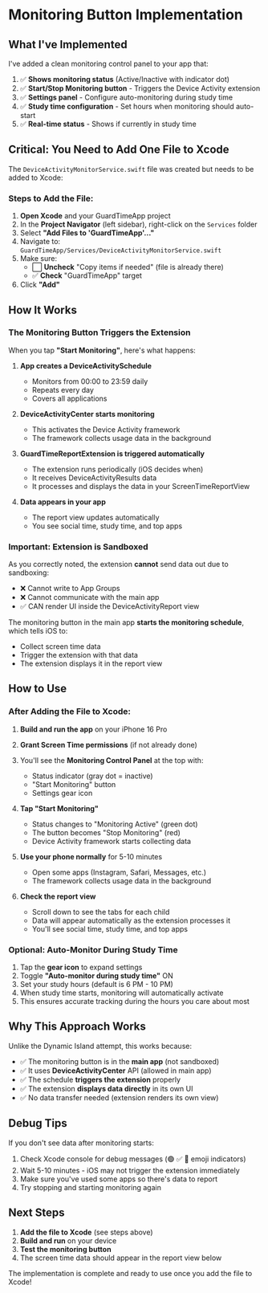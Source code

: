 # Monitoring Button Implementation

## What I've Implemented

I've added a clean monitoring control panel to your app that:

1. ✅ **Shows monitoring status** (Active/Inactive with indicator dot)
2. ✅ **Start/Stop Monitoring button** - Triggers the Device Activity extension
3. ✅ **Settings panel** - Configure auto-monitoring during study time
4. ✅ **Study time configuration** - Set hours when monitoring should auto-start
5. ✅ **Real-time status** - Shows if currently in study time

## Critical: You Need to Add One File to Xcode

The `DeviceActivityMonitorService.swift` file was created but needs to be added to Xcode:

### Steps to Add the File:

1. **Open Xcode** and your GuardTimeApp project
2. In the **Project Navigator** (left sidebar), right-click on the `Services` folder
3. Select **"Add Files to 'GuardTimeApp'..."**
4. Navigate to: `GuardTimeApp/Services/DeviceActivityMonitorService.swift`
5. Make sure:
   - ⬜ **Uncheck** "Copy items if needed" (file is already there)
   - ✅ **Check** "GuardTimeApp" target
6. Click **"Add"**

## How It Works

### The Monitoring Button Triggers the Extension

When you tap **"Start Monitoring"**, here's what happens:

1. **App creates a DeviceActivitySchedule**
   - Monitors from 00:00 to 23:59 daily
   - Repeats every day
   - Covers all applications

2. **DeviceActivityCenter starts monitoring**
   - This activates the Device Activity framework
   - The framework collects usage data in the background

3. **GuardTimeReportExtension is triggered automatically**
   - The extension runs periodically (iOS decides when)
   - It receives DeviceActivityResults data
   - It processes and displays the data in your ScreenTimeReportView

4. **Data appears in your app**
   - The report view updates automatically
   - You see social time, study time, and top apps

### Important: Extension is Sandboxed

As you correctly noted, the extension **cannot** send data out due to sandboxing:
- ❌ Cannot write to App Groups
- ❌ Cannot communicate with the main app
- ✅ CAN render UI inside the DeviceActivityReport view

The monitoring button in the main app **starts the monitoring schedule**, which tells iOS to:
- Collect screen time data
- Trigger the extension with that data
- The extension displays it in the report view

## How to Use

### After Adding the File to Xcode:

1. **Build and run the app** on your iPhone 16 Pro
2. **Grant Screen Time permissions** (if not already done)
3. You'll see the **Monitoring Control Panel** at the top with:
   - Status indicator (gray dot = inactive)
   - "Start Monitoring" button
   - Settings gear icon

4. **Tap "Start Monitoring"**
   - Status changes to "Monitoring Active" (green dot)
   - The button becomes "Stop Monitoring" (red)
   - Device Activity framework starts collecting data

5. **Use your phone normally** for 5-10 minutes
   - Open some apps (Instagram, Safari, Messages, etc.)
   - The framework collects usage data in the background

6. **Check the report view**
   - Scroll down to see the tabs for each child
   - Data will appear automatically as the extension processes it
   - You'll see social time, study time, and top apps

### Optional: Auto-Monitor During Study Time

1. Tap the **gear icon** to expand settings
2. Toggle **"Auto-monitor during study time"** ON
3. Set your study hours (default is 6 PM - 10 PM)
4. When study time starts, monitoring will automatically activate
5. This ensures accurate tracking during the hours you care about most

## Why This Approach Works

Unlike the Dynamic Island attempt, this works because:
- ✅ The monitoring button is in the **main app** (not sandboxed)
- ✅ It uses **DeviceActivityCenter** API (allowed in main app)
- ✅ The schedule **triggers the extension** properly
- ✅ The extension **displays data directly** in its own UI
- ✅ No data transfer needed (extension renders its own view)

## Debug Tips

If you don't see data after monitoring starts:
1. Check Xcode console for debug messages (🟢 ✅ 🛑 emoji indicators)
2. Wait 5-10 minutes - iOS may not trigger the extension immediately
3. Make sure you've used some apps so there's data to report
4. Try stopping and starting monitoring again

## Next Steps

1. **Add the file to Xcode** (see steps above)
2. **Build and run** on your device
3. **Test the monitoring button**
4. The screen time data should appear in the report view below

The implementation is complete and ready to use once you add the file to Xcode!
